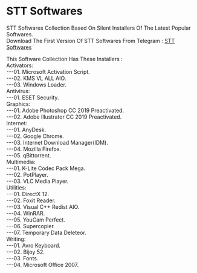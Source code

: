 # STT Softwares
STT Softwares Collection Based On Silent Installers Of The Latest Popular Softwares.<br>
Download The First Version Of STT Softwares From Telegram : [STT Softwares](https://t.me/shimultechtips_files/73)<br>

This Software Collection Has These Installers :<br>
Activators:<br>
---01. Microsoft Activation Script.<br>
---02. KMS VL ALL AIO.<br>
---03. Windows Loader.<br>
Antivirus:<br>
---01. ESET Security.<br>
Graphics:<br>
---01. Adobe Photoshop CC 2019 Preactivated.<br>
---02. Adobe Illustrator CC 2019 Preactivated.<br>
Internet:<br>
---01. AnyDesk.<br>
---02. Google Chrome.<br>
---03. Internet Download Manager(IDM).<br>
---04. Mozilla Firefox.<br>
---05. qBittorrent.<br>
Multimedia:<br>
---01. K-Lite Codec Pack Mega.<br>
---02. PotPlayer.<br>
---03. VLC Media Player.<br>
Utilities:<br>
---01. DirectX 12.<br>
---02. Foxit Reader.<br>
---03. Visual C++ Redist AIO.<br>
---04. WinRAR.<br>
---05. YouCam Perfect.<br>
---06. Supercopier.<br>
---07. Temporary Data Deleteor.<br>
Writing:<br>
---01. Avro Keyboard.<br>
---02. Bijoy 52.<br>
---03. Fonts.<br>
---04. Microsoft Office 2007.<br>
